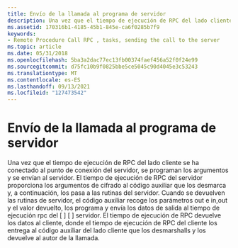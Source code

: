 ```yaml
---
title: Envío de la llamada al programa de servidor
description: Una vez que el tiempo de ejecución de RPC del lado cliente se ha conectado al punto de conexión del servidor, se programan los argumentos y se envían al servidor.
ms.assetid: 170316b1-4185-45b1-845e-ca6f0285b7f9
keywords:
- Remote Procedure Call RPC , tasks, sending the call to the server
ms.topic: article
ms.date: 05/31/2018
ms.openlocfilehash: 5ba3a2dac77ec13fb00374faef456a52f0f24e99
ms.sourcegitcommit: d75fc10b9f0825bbe5ce5045c90d4045e3c53243
ms.translationtype: MT
ms.contentlocale: es-ES
ms.lasthandoff: 09/13/2021
ms.locfileid: "127473542"
---
```

# <a name="sending-the-call-to-the-server-program"></a>Envío de la llamada al programa de servidor

Una vez que el tiempo de ejecución de RPC del lado cliente se ha conectado al punto de conexión del servidor, se programan los argumentos y se envían al servidor. El tiempo de ejecución de RPC del servidor proporciona los argumentos de cifrado al código auxiliar que los desmarca y, a continuación, los pasa a las rutinas del servidor. Cuando se devuelven las rutinas de servidor, el código auxiliar recoge los parámetros out e in,out y el valor devuelto, los programa y envía los datos de salida al tiempo de ejecución rpc del \[ \] \[ \] servidor. El tiempo de ejecución de RPC devuelve los datos al cliente, donde el tiempo de ejecución de RPC del cliente los entrega al código auxiliar del lado cliente que los desmarshalls y los devuelve al autor de la llamada.

 

 




